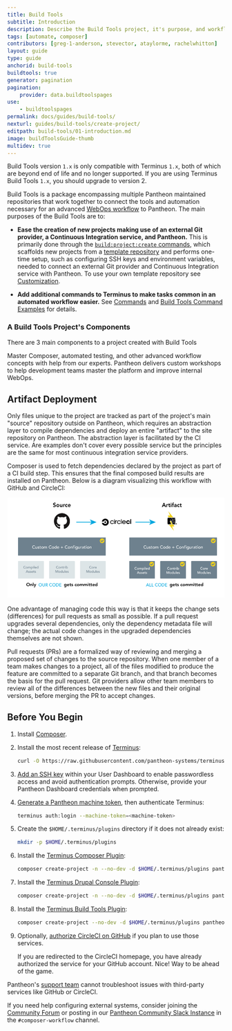 ```yaml
---
title: Build Tools
subtitle: Introduction
description: Describe the Build Tools project, it's purpose, and workflow
tags: [automate, composer]
contributors: [greg-1-anderson, stevector, ataylorme, rachelwhitton]
layout: guide
type: guide
anchorid: build-tools
buildtools: true
generator: pagination
pagination:
    provider: data.buildtoolspages
use:
    - buildtoolspages
permalink: docs/guides/build-tools/
nexturl: guides/build-tools/create-project/
editpath: build-tools/01-introduction.md
image: buildToolsGuide-thumb
multidev: true
---
```


<Alert type="export" title="Notice">
Build Tools version <code class="language-sh">1.x</code> is only compatible with Terminus <code class="language-sh">1.x</code>, both of which are beyond end of life and no longer supported. If you are using Terminus Build Tools <code class="language-sh">1.x</code>, you should upgrade to version 2.
</Alert>

Build Tools is a package encompassing multiple Pantheon maintained repositories that work together to connect the tools and automation necessary for an advanced [WebOps workflow](https://pantheon.io/webops) to Pantheon. The main purposes of the Build Tools are to:

- **Ease the creation of new projects making use of an external Git provider, a Continuous Integration service, and Pantheon.**
This is primarily done through the [`build:project:create` commands](#buildprojectcreate), which scaffolds new projects from a [template repository](#template-repositories) and performs one-time setup, such as configuring SSH keys and environment variables, needed to connect an external Git provider and Continuous Integration service with Pantheon. To use your own template repository see [Customization](#customization).

- **Add additional commands to Terminus to make tasks common in an automated workflow easier.**
See [Commands](#commands) and [Build Tools Command Examples](#build-tools-command-examples) for details.


### A Build Tools Project's Components
There are 3 main components to a project created with Build Tools

<BuildTools />

<Enablement title="Automation Training" link="https://pantheon.io/agencies/learn-pantheon?docs">

Master Composer, automated testing, and other advanced workflow concepts with help from our experts. Pantheon delivers custom workshops to help development teams master the platform and improve internal WebOps.

</Enablement>

## Artifact Deployment
Only files unique to the project are tracked as part of the project's main "source" repository outside on Pantheon, which requires an abstraction layer to compile dependencies and deploy an entire "artifact" to the site repository on Pantheon. The abstraction layer is facilitated by the CI service. Are examples don't cover every possible service but the principles are the same for most continuous integration service providers.

Composer is used to fetch dependencies declared by the project as part of a CI build step. This ensures that the final composed build results are installed on Pantheon. Below is a diagram visualizing this workflow with GitHub and CircleCI:

![Artifact Deployment](../../../images/artifact-deployment.png)

<Accordion title="Pull Requests" id="understand-pr" icon="lightbulb">

One advantage of managing code this way is that it keeps the change sets (differences) for pull requests as small as possible. If a pull request upgrades several dependencies, only the dependency metadata file will change; the actual code changes in the upgraded dependencies themselves are not shown.

Pull requests (PRs) are a formalized way of reviewing and merging a proposed set of changes to the source repository. When one member of a team makes changes to a project, all of the files modified to produce the feature are committed to a separate Git branch, and that branch becomes the basis for the pull request. Git providers allow other team members to review all of the differences between the new files and their original versions, before merging the PR to accept changes.

</Accordion>

## Before You Begin

1. Install [Composer](https://getcomposer.org).
2. Install the most recent release of [Terminus](/terminus/):

    ```bash
    curl -O https://raw.githubusercontent.com/pantheon-systems/terminus-installer/master/builds/installer.phar && php installer.phar install
    ```

3. [Add an SSH key](/ssh-keys/) within your User Dashboard to enable passwordless access and avoid authentication prompts. Otherwise, provide your Pantheon Dashboard credentials when prompted.

4. [Generate a Pantheon machine token](https://dashboard.pantheon.io/machine-token/create), then authenticate Terminus:

      ```bash
      terminus auth:login --machine-token=<machine-token>
      ```

5. Create the `$HOME/.terminus/plugins` directory if it does not already exist:

      ```bash
      mkdir -p $HOME/.terminus/plugins
      ```

6. Install the [Terminus Composer Plugin](https://github.com/pantheon-systems/terminus-composer-plugin):

    ```bash
    composer create-project -n --no-dev -d $HOME/.terminus/plugins pantheon-systems/terminus-composer-plugin:~1
    ```

7. Install the [Terminus Drupal Console Plugin](https://github.com/pantheon-systems/terminus-drupal-console-plugin):

    ```bash
    composer create-project -n --no-dev -d $HOME/.terminus/plugins pantheon-systems/terminus-drupal-console-plugin:~1
    ```

8. Install the [Terminus Build Tools Plugin](https://github.com/pantheon-systems/terminus-build-tools-plugin):

    ```bash
    composer create-project --no-dev -d $HOME/.terminus/plugins pantheon-systems/terminus-build-tools-plugin:^2
    ```

9. Optionally, [authorize CircleCI on GitHub](https://github.com/login/oauth/authorize?client_id=78a2ba87f071c28e65bb) if you plan to use those services.

    If you are redirected to the CircleCI homepage, you have already authorized the service for your GitHub account. Nice! Way to be ahead of the game.

<Alert title="Note" type="info">

Pantheon's [support team](/support/) cannot troubleshoot issues with third-party services like GitHub or CircleCI.

If you need help configuring external systems, consider joining the [Community Forum](https://discuss.pantheon.io/) or posting in our [Pantheon Community Slack Instance](https://slackin.pantheon.io/) in the `#composer-workflow` channel.

</Alert>